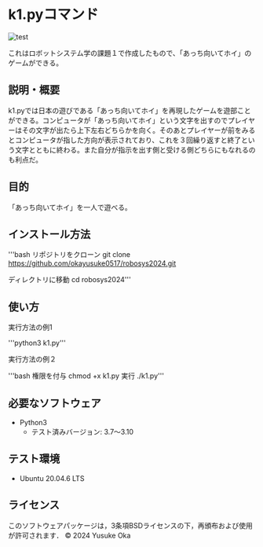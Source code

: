 # k1.pyコマンド
![test](https://github.com/okayusuke0517/robosys2024/actions/workflows/test.yml/badge.svg)

これはロボットシステム学の課題１で作成したもので、「あっち向いてホイ」のゲームができる。

## 説明・概要

k1.pyでは日本の遊びである「あっち向いてホイ」を再現したゲームを遊部ことができる。コンピュータが「あっち向いてホイ」という文字を出すのでプレイヤーはその文字が出たら上下左右どちらかを向く。そのあとプレイヤーが前をみるとコンピュータが指した方向が表示されており、これを３回繰り返すと終了という文字とともに終わる。また自分が指示を出す側と受ける側どちらにもなれるのも利点だ。

## 目的

「あっち向いてホイ」を一人で遊べる。

## インストール方法

'''bash
リポジトリをクローン
git clone https://github.com/okayusuke0517/robosys2024.git

ディレクトリに移動
cd robosys2024'''

## 使い方

実行方法の例1

'''python3 k1.py'''

実行方法の例２

'''bash
権限を付与
chmod +x k1.py
実行
./k1.py'''

## 必要なソフトウェア

- Python3
  - テスト済みバージョン: 3.7～3.10

## テスト環境

- Ubuntu 20.04.6 LTS

## ライセンス

このソフトウェアパッケージは，3条項BSDライセンスの下，再頒布および使用が許可されます．
© 2024 Yusuke Oka
